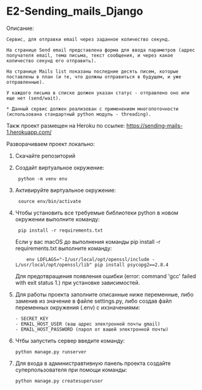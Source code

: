# E2-Sending_mails_Django

Описание: 

    Сервис, для отправки email через заданное количество секунд.
    
    На странице Send email представлена форма для ввода параметров (адрес получателя email, тема письма, текст сообщения, и через какое количество секунд его отправить).
    
    На странице Mails list показаны последние десять писем, которые поставлены в план (и те, что должны отправиться в будущем, и уже отправленные).
    
    У каждого письма в списке должен указан статус - отправлено оно или еще нет (send/wait).
    
    * Данный сервис должен реализован с применением многопоточности (использована стандартный python модуль - threading).


Такж проект размещен на Heroku по ссылке: https://sending-mails-1.herokuapp.com/


Разворачиваем проект локально:

1. Скачайте репозиторий
2. Создайт виртуальное окружение:

        python -m venv env
       
3. Активируйте виртуальное окружение: 

        source env/bin/activate
        
4. Чтобы установить все требуемые библиотеки python в новом окружении выполните команду: 

        pip install -r requirements.txt
   
   Если у вас macOS до выполнения команды pip install -r requirements.txt выполните команду:       
   
           env LDFLAGS="-I/usr/local/opt/openssl/include -L/usr/local/opt/openssl/lib" pip install psycopg2==2.8.4      
   
   Для предотвращения появления ошибки (error: command 'gcc' failed with exit status 1.) при установке зависимостей.

5. Для работы проекта заполните описанные ниже переменные, либо заменив из значение в файле settings.py, либо создав файл переменных окружения (.env) с ихзначениями:

       - SECRET_KEY
       - EMAIL_HOST_USER (ваш адрес электронной почты gmail)
       - EMAIL_HOST_PASSWORD (парол от вашей электронной почты)
       
6. Чтбы запустить сервер введите команду: 

       python manage.py runserver

7. Для входа в администравтивную панель проекта создайте суперпользователя при помощи команды: 

       python manage.py createsuperuser
